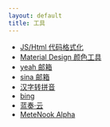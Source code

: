 ```yaml
---
layout: default
title: 工具
---
```


- <a href="http://tool.chinaz.com/Tools/jsformat.aspx" target="_blank">JS/Html 代码格式化</a>
- <a href="https://material.io/resources/color/" target="_blank">Material Design 颜色工具</a>
- <a href="https://mail.yeah.net/" target="_blank">yeah 邮箱</a>
- <a href="https://mail.sina.com/" target="_blank">sina 邮箱</a>
- <a href="https://hanzizhuanpinyin.wncx.cn/" target="_blank">汉字转拼音</a>
- <a href="https://go.microsoft.com/fwlink/?LinkId=625115" target="_blank">bing</a>
- <a href="https://www.lanzou.com/" target="_blank">蓝奏·云</a>
- <a href="https://wuffs.org/acnh/weather/" target="_blank">MeteNook Alpha</a>
